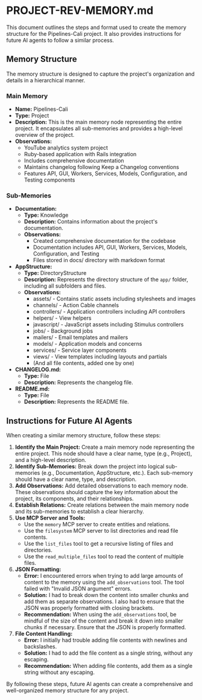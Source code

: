 # PROJECT-REV-MEMORY.md

This document outlines the steps and format used to create the memory structure for the Pipelines-Cali project. It also provides instructions for future AI agents to follow a similar process.

## Memory Structure

The memory structure is designed to capture the project's organization and details in a hierarchical manner.

### Main Memory

-   **Name:** Pipelines-Cali
-   **Type:** Project
-   **Description:** This is the main memory node representing the entire project. It encapsulates all sub-memories and provides a high-level overview of the project.
-   **Observations:**
    -   YouTube analytics system project
    -   Ruby-based application with Rails integration
    -   Includes comprehensive documentation
    -   Maintains changelog following Keep a Changelog conventions
    -   Features API, GUI, Workers, Services, Models, Configuration, and Testing components

### Sub-Memories

-   **Documentation:**
    -   **Type:** Knowledge
    -   **Description:** Contains information about the project's documentation.
    -   **Observations:**
        -   Created comprehensive documentation for the codebase
        -   Documentation includes API, GUI, Workers, Services, Models, Configuration, and Testing
        -   Files stored in docs/ directory with markdown format
-   **AppStructure:**
    -   **Type:** DirectoryStructure
    -   **Description:** Represents the directory structure of the `app/` folder, including all subfolders and files.
    -   **Observations:**
        -   assets/ - Contains static assets including stylesheets and images
        -   channels/ - Action Cable channels
        -   controllers/ - Application controllers including API controllers
        -   helpers/ - View helpers
        -   javascript/ - JavaScript assets including Stimulus controllers
        -   jobs/ - Background jobs
        -   mailers/ - Email templates and mailers
        -   models/ - Application models and concerns
        -   services/ - Service layer components
        -   views/ - View templates including layouts and partials
        -   (And all file contents, added one by one)
-   **CHANGELOG.md:**
    -   **Type:** File
    -   **Description:** Represents the changelog file.
-   **README.md:**
    -   **Type:** File
    -   **Description:** Represents the README file.

## Instructions for Future AI Agents

When creating a similar memory structure, follow these steps:

1.  **Identify the Main Project:** Create a main memory node representing the entire project. This node should have a clear name, type (e.g., Project), and a high-level description.
2.  **Identify Sub-Memories:** Break down the project into logical sub-memories (e.g., Documentation, AppStructure, etc.). Each sub-memory should have a clear name, type, and description.
3.  **Add Observations:** Add detailed observations to each memory node. These observations should capture the key information about the project, its components, and their relationships.
4.  **Establish Relations:** Create relations between the main memory node and its sub-memories to establish a clear hierarchy.
5.  **Use MCP Server and Tools:**
    -   Use the `memory` MCP server to create entities and relations.
    -   Use the `filesystem` MCP server to list directories and read file contents.
    -   Use the `list_files` tool to get a recursive listing of files and directories.
    -   Use the `read_multiple_files` tool to read the content of multiple files.
6.  **JSON Formatting:**
    -   **Error:** I encountered errors when trying to add large amounts of content to the memory using the `add_observations` tool. The tool failed with "Invalid JSON argument" errors.
    -   **Solution:** I had to break down the content into smaller chunks and add them as separate observations. I also had to ensure that the JSON was properly formatted with closing brackets.
    -   **Recommendation:** When using the `add_observations` tool, be mindful of the size of the content and break it down into smaller chunks if necessary. Ensure that the JSON is properly formatted.
7.  **File Content Handling:**
    -   **Error:** I initially had trouble adding file contents with newlines and backslashes.
    -   **Solution:** I had to add the file content as a single string, without any escaping.
    -   **Recommendation:** When adding file contents, add them as a single string without any escaping.

By following these steps, future AI agents can create a comprehensive and well-organized memory structure for any project.